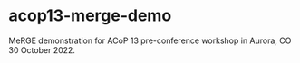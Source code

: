 # acop13-merge-demo
MeRGE demonstration for ACoP 13 pre-conference workshop in Aurora, CO 30 October 2022.
